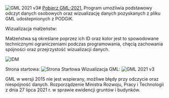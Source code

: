 ![GML 2021 v3](https://github.com/RybarskiDominik/GML-2021/assets/127627343/30c44ca7-2a23-492e-a876-eecc371370a4)# [Pobierz GML-2021.](https://github.com/RybarskiDominik/GML-2021/releases/latest)
Program umożliwia podstawowy odczyt danych osobowych oraz wizualizację danych pozyskanych z pliku GML udostepnionych z PODGiK.

Wizualizacja małżeństw:

Małżeństwa są określane poprzez ich ID oraz kolor jest to spowodowane technicznymi ograniczeniami podczas programowania, chęcią zachowania spójności oraz przejrzystość wizualizacji danych.

![IDM](https://github.com/RybarskiDominik/GML-2021/assets/127627343/e642f0ee-7e89-430b-a531-1444ceac7850)


Strona startowa:
![Strona Startowa](https://github.com/RybarskiDominik/GML-2021/assets/127627343/c915ae1c-03de-486a-a17c-5347d62895b9)
Wizualizacja GML:
![GML 2021 v3](https://github.com/RybarskiDominik/GML-2021/assets/127627343/1fe1df0a-62a4-4cc7-9569-f77f3c89d6ee)




GML w wersji 2015 nie jest wspierany, możliwe błędy przy odczycie oraz niespójność danych.
Rozporządzenie Ministra Rozwoju, Pracy i Technologii z dnia 27 lipca 2021 r. w sprawie ewidencji gruntów i budynków.
